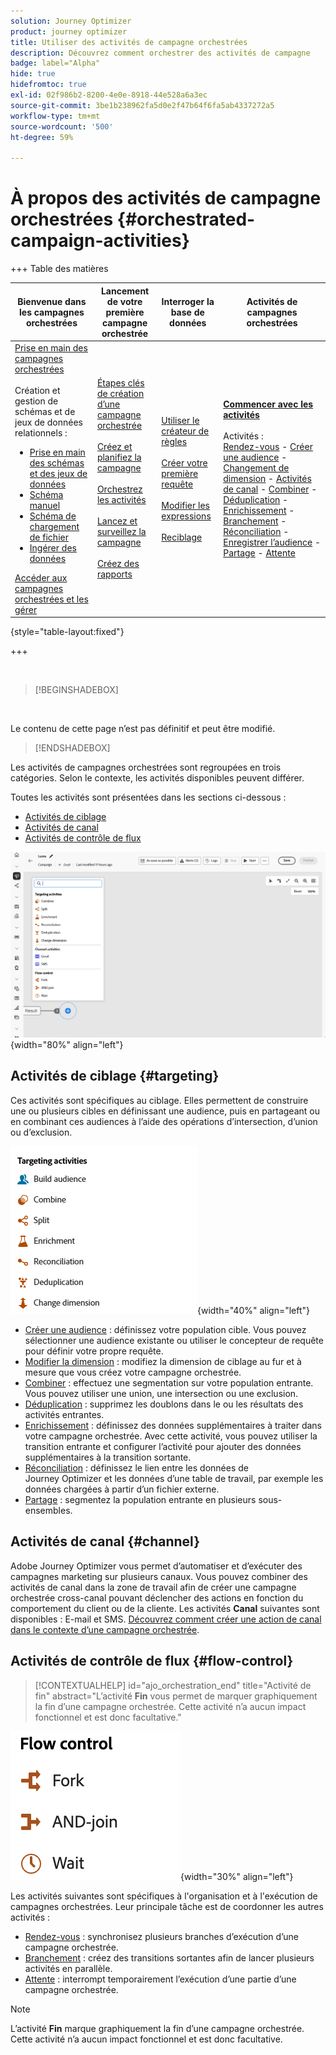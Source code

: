 ```yaml
---
solution: Journey Optimizer
product: journey optimizer
title: Utiliser des activités de campagne orchestrées
description: Découvrez comment orchestrer des activités de campagne
badge: label="Alpha"
hide: true
hidefromtoc: true
exl-id: 02f986b2-8200-4e0e-8918-44e528a6a3ec
source-git-commit: 3be1b238962fa5d0e2f47b64f6fa5ab4337272a5
workflow-type: tm+mt
source-wordcount: '500'
ht-degree: 59%

---
```


# À propos des activités de campagne orchestrées {#orchestrated-campaign-activities}


+++ Table des matières

| Bienvenue dans les campagnes orchestrées | Lancement de votre première campagne orchestrée | Interroger la base de données | Activités de campagnes orchestrées |
|---|---|---|---|
| [Prise en main des campagnes orchestrées](../gs-orchestrated-campaigns.md)<br/><br/>Création et gestion de schémas et de jeux de données relationnels :</br> <ul><li>[Prise en main des schémas et des jeux de données](../gs-schemas.md)</li><li>[Schéma manuel](../manual-schema.md)</li><li>[Schéma de chargement de fichier](../file-upload-schema.md)</li><li>[ Ingérer des données ](../ingest-data.md)</li></ul>[Accéder aux campagnes orchestrées et les gérer](../access-manage-orchestrated-campaigns.md) | [Étapes clés de création d’une campagne orchestrée](../gs-campaign-creation.md)<br/><br/>[Créez et planifiez la campagne](../create-orchestrated-campaign.md)<br/><br/>[Orchestrez les activités](../orchestrate-activities.md)<br/><br/>[Lancez et surveillez la campagne](../start-monitor-campaigns.md)<br/><br/>[Créez des rapports](../reporting-campaigns.md) | [Utiliser le créateur de règles](../orchestrated-rule-builder.md)<br/><br/>[Créer votre première requête](../build-query.md)<br/><br/>[Modifier les expressions](../edit-expressions.md)<br/><br/>[Reciblage](../retarget.md) | <b>[Commencer avec les activités](about-activities.md)</b><br/><br/>Activités :<br/>[Rendez-vous](and-join.md) - [Créer une audience](build-audience.md) - [Changement de dimension](change-dimension.md) - [Activités de canal](channels.md) - [Combiner](combine.md) - [Déduplication](deduplication.md) - [Enrichissement](enrichment.md) - [Branchement](fork.md) - [Réconciliation](reconciliation.md) - [Enregistrer l’audience](save-audience.md) - [Partage](split.md) - [Attente](wait.md) |

{style="table-layout:fixed"}

+++

<br/>

>[!BEGINSHADEBOX]

</br>

Le contenu de cette page n’est pas définitif et peut être modifié.

>[!ENDSHADEBOX]

Les activités de campagnes orchestrées sont regroupées en trois catégories. Selon le contexte, les activités disponibles peuvent différer.

Toutes les activités sont présentées dans les sections ci-dessous :

* [Activités de ciblage](#targeting)
* [Activités de canal](#channel)
* [Activités de contrôle de flux](#flow-control)

![Liste des activités disponibles dans la zone de travail](../assets/orchestrated-activities.png){width="80%" align="left"}

## Activités de ciblage {#targeting}

Ces activités sont spécifiques au ciblage. Elles permettent de construire une ou plusieurs cibles en définissant une audience, puis en partageant ou en combinant ces audiences à l’aide des opérations d’intersection, d’union ou d’exclusion.

![Liste des activités de ciblage](../assets/targeting-activities.png){width="40%" align="left"}

* [Créer une audience](build-audience.md) : définissez votre population cible. Vous pouvez sélectionner une audience existante ou utiliser le concepteur de requête pour définir votre propre requête.
* [Modifier la dimension](change-dimension.md) : modifiez la dimension de ciblage au fur et à mesure que vous créez votre campagne orchestrée.
* [Combiner](combine.md) : effectuez une segmentation sur votre population entrante. Vous pouvez utiliser une union, une intersection ou une exclusion.
* [Déduplication](deduplication.md) : supprimez les doublons dans le ou les résultats des activités entrantes.
* [Enrichissement](enrichment.md) : définissez des données supplémentaires à traiter dans votre campagne orchestrée. Avec cette activité, vous pouvez utiliser la transition entrante et configurer l’activité pour ajouter des données supplémentaires à la transition sortante.
* [Réconciliation](reconciliation.md) : définissez le lien entre les données de Journey Optimizer et les données d’une table de travail, par exemple les données chargées à partir d’un fichier externe.
* [Partage](split.md) : segmentez la population entrante en plusieurs sous-ensembles.

## Activités de canal {#channel}

Adobe Journey Optimizer vous permet d’automatiser et d’exécuter des campagnes marketing sur plusieurs canaux. Vous pouvez combiner des activités de canal dans la zone de travail afin de créer une campagne orchestrée cross-canal pouvant déclencher des actions en fonction du comportement du client ou de la cliente. Les activités **Canal** suivantes sont disponibles : E-mail et SMS. [Découvrez comment créer une action de canal dans le contexte d’une campagne orchestrée](channels.md).

## Activités de contrôle de flux {#flow-control}

>[!CONTEXTUALHELP]
>id="ajo_orchestration_end"
>title="Activité de fin"
>abstract="L’activité **Fin** vous permet de marquer graphiquement la fin d’une campagne orchestrée. Cette activité n’a aucun impact fonctionnel et est donc facultative."

![Liste des activités de contrôle de flux](../assets/flow-control-activities.png){width="30%" align="left"}

Les activités suivantes sont spécifiques à l&#39;organisation et à l&#39;exécution de campagnes orchestrées. Leur principale tâche est de coordonner les autres activités :

* [Rendez-vous](and-join.md) : synchronisez plusieurs branches d’exécution d’une campagne orchestrée.
* [Branchement](fork.md) : créez des transitions sortantes afin de lancer plusieurs activités en parallèle.
* [Attente](wait.md) : interrompt temporairement l’exécution d’une partie d’une campagne orchestrée.
  <!--* [Test](test.md): Enable transitions based on specified conditions.-->

>[!NOTE]
>L’activité **Fin** marque graphiquement la fin d’une campagne orchestrée. Cette activité n’a aucun impact fonctionnel et est donc facultative.
